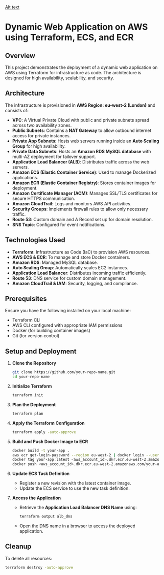[Alt text](/Dynamic-web-app-aws-terraform-ecs-ecr.jpeg)

# Dynamic Web Application on AWS using Terraform, ECS, and ECR

## Overview
This project demonstrates the deployment of a dynamic web application on AWS using Terraform for infrastructure as code. The architecture is designed for high availability, scalability, and security.

## Architecture
The infrastructure is provisioned in **AWS Region: eu-west-2 (London)** and consists of:

- **VPC**: A Virtual Private Cloud with public and private subnets spread across two availability zones.
- **Public Subnets**: Contains a **NAT Gateway** to allow outbound internet access for private instances.
- **Private App Subnets**: Hosts web servers running inside an **Auto Scaling Group** for high availability.
- **Private Data Subnets**: Hosts an **Amazon RDS MySQL database** with multi-AZ deployment for failover support.
- **Application Load Balancer (ALB)**: Distributes traffic across the web servers.
- **Amazon ECS (Elastic Container Service)**: Used to manage Dockerized applications.
- **Amazon ECR (Elastic Container Registry)**: Stores container images for deployment.
- **Amazon Certificate Manager (ACM)**: Manages SSL/TLS certificates for secure HTTPS communication.
- **Amazon CloudTrail**: Logs and monitors AWS API activities.
- **Security Groups**: Implements firewall rules to allow only necessary traffic.
- **Route 53**: Custom domain and A Record set up for domain resolution.
- **SNS Topic**: Configured for event notifications.

## Technologies Used
- **Terraform**: Infrastructure as Code (IaC) to provision AWS resources.
- **AWS ECS & ECR**: To manage and store Docker containers.
- **Amazon RDS**: Managed MySQL database.
- **Auto Scaling Group**: Automatically scales EC2 instances.
- **Application Load Balancer**: Distributes incoming traffic efficiently.
- **Route 53**: DNS service for custom domain management.
- **Amazon CloudTrail & IAM**: Security, logging, and compliance.

## Prerequisites
Ensure you have the following installed on your local machine:

- Terraform CLI
- AWS CLI configured with appropriate IAM permissions
- Docker (for building container images)
- Git (for version control)

## Setup and Deployment
1. **Clone the Repository**
   ```bash
   git clone https://github.com/your-repo-name.git
   cd your-repo-name
   ```
2. **Initialize Terraform**
   ```bash
   terraform init
   ```
3. **Plan the Deployment**
   ```bash
   terraform plan
   ```
4. **Apply the Terraform Configuration**
   ```bash
   terraform apply -auto-approve
   ```
5. **Build and Push Docker Image to ECR**
   ```bash
   docker build -t your-app .
   aws ecr get-login-password --region eu-west-2 | docker login --username AWS --password-stdin <aws_account_id>.dkr.ecr.eu-west-2.amazonaws.com
   docker tag your-app:latest <aws_account_id>.dkr.ecr.eu-west-2.amazonaws.com/your-app:latest
   docker push <aws_account_id>.dkr.ecr.eu-west-2.amazonaws.com/your-app:latest
   ```
6. **Update ECS Task Definition**
   - Register a new revision with the latest container image.
   - Update the ECS service to use the new task definition.

7. **Access the Application**
   - Retrieve the **Application Load Balancer DNS Name** using:
     ```bash
     terraform output alb_dns
     ```
   - Open the DNS name in a browser to access the deployed application.

## Cleanup
To delete all resources:
```bash
terraform destroy -auto-approve
